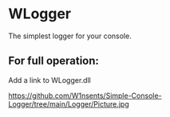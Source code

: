 # WLogger
The simplest logger for your console.

## For full operation:
Add a link to WLogger.dll

https://github.com/W1nsents/Simple-Console-Logger/tree/main/Logger/Picture.jpg
